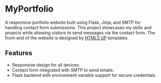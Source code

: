 # MyPortfolio

A responsive portfolio website built using Flask, Jinja, and SMTP for handling contact form submissions. This project showcases my skills and projects while allowing visitors to send messages via the contact form.
The front-end of the website is designed by [HTML5 UP](https://html5up.net/) templates.

## Features

- Responsive design for all devices.
- Contact form integrated with SMTP to send emails.
- Flask backend with environment variable support for secure credentials.
